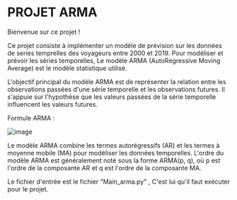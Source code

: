 # PROJET ARMA

Bienvenue sur ce projet !

Ce projet consiste à implémenter un modèle de prévision sur les données de series temprelles des voyageurs entre 2000 et 2019. 
Pour modéliser et prévoir les séries temporelles, Le modèle ARMA (AutoRegressive Moving Average) est le modèle statistique utilisé. 

L'objectif principal du modèle ARMA est de représenter la relation entre les observations passées d'une série temporelle et les observations futures. Il s'appuie sur l'hypothèse que les valeurs passées de la série temporelle influencent les valeurs futures.

Formule ARMA :

![image](https://github.com/Batonga-sys/PROJET_ARMA/assets/124534899/f35efb38-8c43-4b18-a37a-727d53a8346e)


Le modèle ARMA combine les termes autorégressifs (AR) et les termes à moyenne mobile (MA) pour modéliser les données temporelles. L'ordre du modèle ARMA est généralement noté sous la forme ARMA(p, q), où p est l'ordre de la composante AR et q est l'ordre de la composante MA.

Le fichier d'entrée est le fichier "Main_arma.py" , C'est lui qu'il faut exécuter pour le projet. 
